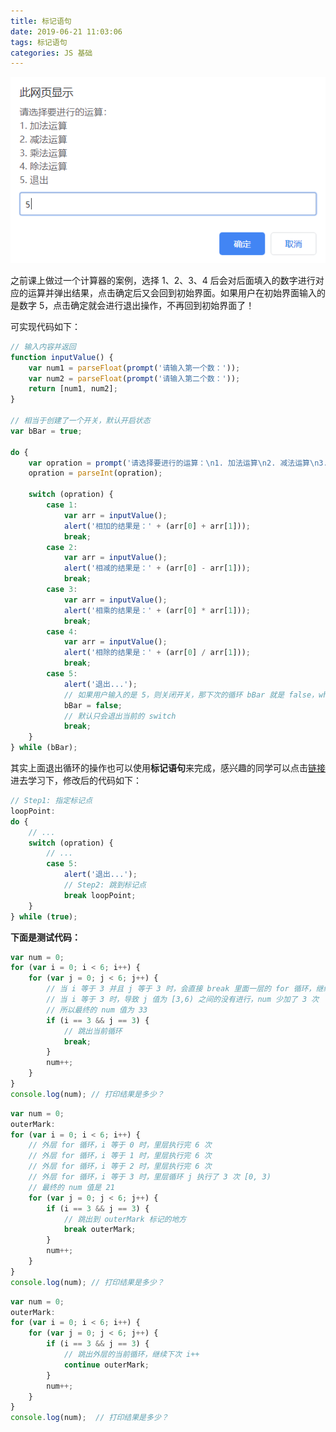 ```yaml
---
title: 标记语句
date: 2019-06-21 11:03:06
tags: 标记语句
categories: JS 基础
---
```


<img src="/resource/images/pages/jsbase/label.png" alt="初始界面">

<!-- more -->

之前课上做过一个计算器的案例，选择 1、2、3、4 后会对后面填入的数字进行对应的运算并弹出结果，点击确定后又会回到初始界面。如果用户在初始界面输入的是数字 5，点击确定就会进行退出操作，不再回到初始界面了！

可实现代码如下：

```javascript
// 输入内容并返回
function inputValue() {
    var num1 = parseFloat(prompt('请输入第一个数：'));
    var num2 = parseFloat(prompt('请输入第二个数：'));
    return [num1, num2];
}

// 相当于创建了一个开关，默认开启状态
var bBar = true;

do {
    var opration = prompt('请选择要进行的运算：\n1. 加法运算\n2. 减法运算\n3. 乘法运算\n4. 除法运算\n5. 退出');
    opration = parseInt(opration);

    switch (opration) {
        case 1:
            var arr = inputValue();
            alert('相加的结果是：' + (arr[0] + arr[1]));
            break;
        case 2:
            var arr = inputValue();
            alert('相减的结果是：' + (arr[0] - arr[1]));
            break;
        case 3:
            var arr = inputValue();
            alert('相乘的结果是：' + (arr[0] * arr[1]));
            break;
        case 4:
            var arr = inputValue();
            alert('相除的结果是：' + (arr[0] / arr[1]));
            break;
        case 5:
            alert('退出...');
            // 如果用户输入的是 5，则关闭开关，那下次的循环 bBar 就是 false，while(bBar) 也就不会执行了
            bBar = false;
            // 默认只会退出当前的 switch
            break;
    }
} while (bBar);
```

其实上面退出循环的操作也可以使用**标记语句**来完成，感兴趣的同学可以点击[链接](https://developer.mozilla.org/zh-CN/docs/Web/JavaScript/Reference/Statements/label)进去学习下，修改后的代码如下：

```javascript
// Step1: 指定标记点
loopPoint:
do {
    // ...
    switch (opration) {
        // ...
        case 5:
            alert('退出...');
            // Step2: 跳到标记点
            break loopPoint;
    }
} while (true);
```

**下面是测试代码：**

```javascript
var num = 0;
for (var i = 0; i < 6; i++) {
    for (var j = 0; j < 6; j++) {
        // 当 i 等于 3 并且 j 等于 3 时，会直接 break 里面一层的 for 循环，继续外面的 for 循环
        // 当 i 等于 3 时，导致 j 值为 [3,6) 之间的没有进行，num 少加了 3 次
        // 所以最终的 num 值为 33
        if (i == 3 && j == 3) {
            // 跳出当前循环
            break;
        }
        num++;
    }
}
console.log(num); // 打印结果是多少？
```

```javascript
var num = 0;
outerMark:
for (var i = 0; i < 6; i++) {
    // 外层 for 循环，i 等于 0 时，里层执行完 6 次
    // 外层 for 循环，i 等于 1 时，里层执行完 6 次
    // 外层 for 循环，i 等于 2 时，里层执行完 6 次
    // 外层 for 循环，i 等于 3 时，里层循环 j 执行了 3 次 [0, 3)
    // 最终的 num 值是 21
    for (var j = 0; j < 6; j++) {
        if (i == 3 && j == 3) {
            // 跳出到 outerMark 标记的地方
            break outerMark;
        }
        num++;
    }
}
console.log(num); // 打印结果是多少？
```

```javascript
var num = 0;
outerMark:
for (var i = 0; i < 6; i++) {
    for (var j = 0; j < 6; j++) {
        if (i == 3 && j == 3) {
            // 跳出外层的当前循环，继续下次 i++
            continue outerMark;
        }
        num++;
    }
}
console.log(num);  // 打印结果是多少？
```